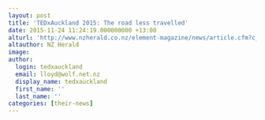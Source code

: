 ```yaml
---
layout: post
title: 'TEDxAuckland 2015: The road less travelled'
date: 2015-11-24 11:24:19.000000000 +13:00
alturl: 'http://www.nzherald.co.nz/element-magazine/news/article.cfm?c_id=1503340&objectid=11443982'
altauthor: NZ Herald
image:
author:
  login: tedxauckland
  email: lloyd@wolf.net.nz
  display_name: tedxauckland
  first_name: ''
  last_name: ''
categories: [their-news]
---
```

